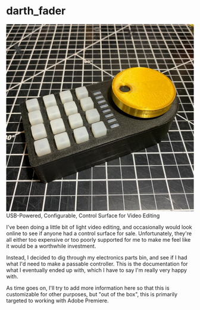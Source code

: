# darth_fader
![Image of completed device. It looks awesome.](https://github.com/squares/darth_fader/blob/master/Image_FinishedDevice.jpg?raw=true)
USB-Powered, Configurable, Control Surface for Video Editing 

I've been doing a little bit of light video editing, and occasionally would look online to see if anyone had a control surface for sale. Unfortunately, they're all either too expensive or too poorly supported for me to make me feel like it would be a worthwhile investment. 

Instead, I decided to dig through my electronics parts bin, and see if I had what I'd need to make a passable controller.  This is the documentation for what I eventually ended up with, which I have to say I'm really very happy with.

As time goes on, I'll try to add more information here so that this is customizable for other purposes, but "out of the box", this is primarily targeted to working with Adobe Premiere.

